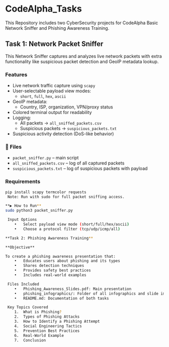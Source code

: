 # CodeAlpha_Tasks
This Repository includes two CyberSecurity projects for CodeAlpha Basic Network Sniffer and Phishing Awareness Training.

## Task 1: Network Packet Sniffer

This Network Sniffer captures and analyzes live network packets with extra functionality like suspicious packet detection and GeoIP metadata lookup.

###  Features
- Live network traffic capture using `scapy`
- User-selectable payload view modes:
  - `short`, `full`, `hex`, `ascii`
- GeoIP metadata:
  - Country, ISP, organization, VPN/proxy status
- Colored terminal output for readability
- Logging:
  - All packets → `all_sniffed_packets.csv`
  - Suspicious packets → `suspicious_packets.txt`
- Suspicious activity detection (DoS-like behavior)

### 📁 Files
- `packet_sniffer.py` – main script
- `all_sniffed_packets.csv` – log of all captured packets
- `suspicious_packets.txt` – log of suspicious packets with payload

###  Requirements
```bash
pip install scapy termcolor requests
 Note: Run with sudo for full packet sniffing access.

**▶ How to Run**
sudo python3 packet_sniffer.py

 Input Options
	•	Select payload view mode (short/full/hex/ascii)
	•	Choose a protocol filter (tcp/udp/icmp/all)

**Task 2: Phishing Awareness Training**

**Objective**

To create a phishing awareness presentation that:
	•	Educates users about phishing and its types
	•	Shares detection techniques
	•	Provides safety best practices
	•	Includes real-world examples

 Files Included
	•	Phishing_Awareness_Slides.pdf: Main presentation
	•	phishing_infographics/: Folder of all infographics and slide images
	•	README.md: Documentation of both tasks

 Key Topics Covered
	1.	What is Phishing?
	2.	Types of Phishing Attacks
	3.	How to Identify a Phishing Attempt
	4.	Social Engineering Tactics
	5.	Prevention Best Practices
	6.	Real-World Example
	7.	Conclusion

